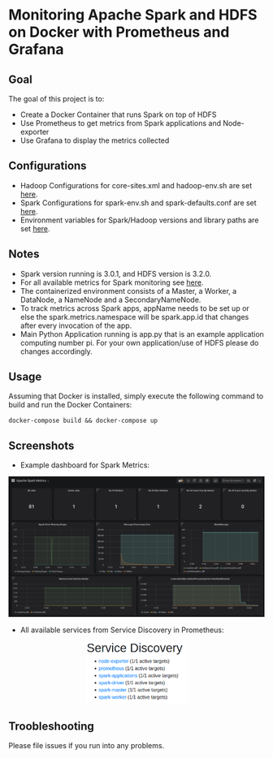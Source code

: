 # Monitoring Apache Spark and HDFS on Docker with Prometheus and Grafana

## Goal
The goal of this project is to:
- Create a Docker Container that runs Spark on top of HDFS
- Use Prometheus to get metrics from Spark applications and Node-exporter
- Use Grafana to display the metrics collected

## Configurations
- Hadoop Configurations for core-sites.xml and hadoop-env.sh are set [here](https://github.com/nikoshet/monitoring-spark-on-docker/blob/0b363ce7f0586ea9041e270e1a4fb7abfb6e52b5/Spark/install.sh#L27).
- Spark Configurations for spark-env.sh and spark-defaults.conf are set [here](https://github.com/nikoshet/monitoring-spark-on-docker/blob/0b363ce7f0586ea9041e270e1a4fb7abfb6e52b5/Spark/install.sh#L53).
- Environment variables for Spark/Hadoop versions and library paths are set [here](https://github.com/nikoshet/monitoring-spark-on-docker/blob/0b363ce7f0586ea9041e270e1a4fb7abfb6e52b5/Spark/Dockerfile#L6).

## Notes
- Spark version running is 3.0.1, and HDFS version is 3.2.0.
- For all available metrics for Spark monitoring see [here](https://spark.apache.org/docs/2.2.0/monitoring.html#metrics).
- The containerized environment consists of a Master, a Worker, a DataNode, a NameNode and a SecondaryNameNode.
- To track metrics across Spark apps, appName needs to be set up or else the spark.metrics.namespace will be spark.app.id that changes after every invocation of the app.
- Main Python Application running is app.py that is an example application computing number pi. For your own application/use of HDFS please do changes accordingly.

## Usage
Assuming that Docker is installed, simply execute the following command to build and run the Docker Containers:
```
docker-compose build && docker-compose up
```
## Screenshots
- Example dashboard for Spark Metrics:
<div style="display:block;margin:auto;height:80%;width:80% text-align:center;">
  <img src="./screenshot/spark-dashboard.png">
</div>

- All available services from Service Discovery in Prometheus:
<div style="display:block;margin:auto;height:40%;width:40%; text-align:center;">
  <img src="./screenshot/services.png">
</div>

## Troobleshooting
Please file issues if you run into any problems.